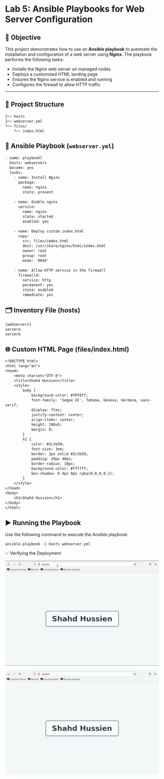 # Lab 5: Ansible Playbooks for Web Server Configuration

## 📌 Objective

This project demonstrates how to use an **Ansible playbook** to automate the installation and configuration of a web server using **Nginx**. The playbook performs the following tasks:

- Installs the Nginx web server on managed nodes
- Deploys a customized HTML landing page
- Ensures the Nginx service is enabled and running
- Configures the firewall to allow HTTP traffic

---

## 📁 Project Structure
```
├── hosts           
├── webserver.yml      
└── files/
    └── index.html 
```
## 📜 Ansible Playbook (`webserver.yml`)

```
- name: playbookl
  hosts: webservers
  become: yes
  tasks:
    - name: Install Nginx
      package:
        name: nginx 
        state: present

    - name: Enable nginx
      service:
        name: nginx
        state: started
        enabled: yes

    - name: Deploy custom index.html
      copy:
        src: files/imdex.html
        dest: /usr/share/nginx/html/index.html
        owner: root
        group: root
        mode: '0644'

    - name: Allow HTTP service in the firewall
      firewalld:
        service: http
        permanent: yes
        state: enabled
        immediate: yes
```

## 🗂️ Inventory File (hosts)

```
[webservers]
servera
serverb
```
## 🌐 Custom HTML Page (files/index.html)

```
<!DOCTYPE html>
<html lang="en">
<head>
    <meta charset="UTF-8">
    <title>Shahd Hussien</title>
    <style>
        body {
            background-color: #f0f8ff;
            font-family: 'Segoe UI', Tahoma, Geneva, Verdana, sans-serif;
            display: flex;
            justify-content: center;
            align-items: center;
            height: 100vh;
            margin: 0;
        }
        h1 {
            color: #2c3e50;
            font-size: 3em;
            border: 2px solid #2c3e50;
            padding: 20px 40px;
            border-radius: 10px;
            background-color: #ffffff;
            box-shadow: 0 4px 8px rgba(0,0,0,0.1);
        }
    </style>
</head>
<body>
    <h1>Shahd Hussien</h1>
</body>
</html>
```
## ▶️ Running the Playbook
Use the following command to execute the Ansible playbook:

```
ansible-playbook -i hosts webserver.yml
```
✅ Verifying the Deployment

![Alt text](./images/servera.jpg)

![Alt text](./images/serverb.jpg)